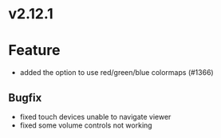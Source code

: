 # v2.12.1

# Feature

- added the option to use red/green/blue colormaps (#1366)

## Bugfix

- fixed touch devices unable to navigate viewer
- fixed some volume controls not working
